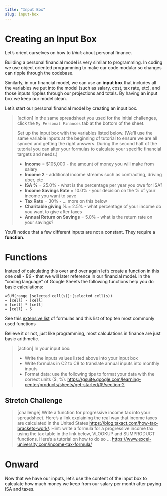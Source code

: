 ```yaml
---
title: "Input Box"
slug: input-box
---
```

# Creating an Input Box

Let’s orient ourselves on how to *think* about personal finance.

Building a personal financial model is very similar to programming. In coding we use object oriented programming to make our code modular so changes can ripple through the codebase.

Similarly, in our financial model, we can use an **input box** that includes all the variables we put into the model (such as salary, cost, tax rate, etc), and those inputs ripples through our projections and totals. By having an input box we keep our model clean.

Let’s start our personal financial model by creating an input box.

>[action]
> In the same spreadsheet you used for the initial challenges, click the `My Personal Finances` tab at the bottom of the sheet.
>
> Set up the input box with the variables listed below. (We’ll use the same variable inputs at the beginning of tutorial to ensure we are all synced and getting the right answers. During the second half of the tutorial you can alter your formulas to calculate your specific financial targets and needs.)
>
> * **Income** = $105,000 - the amount of money you will make from salary
> * **Income 2** - additional income streams such as contracting, driving uber, etc
> * **ISA %** = 25.0% - what is the percentage per year you owe for ISA?
> * **Income Savings Rate** = 10.0% - your decision on the % of your income you want to save
> * **Tax Rate** = 30% - … more on this below
> * **Charitable giving %** = 2.5% - what percentage of your income do you want to give after taxes
> * **Annual Return on Savings** = 5.0% - what is the return rate on your savings?


You’ll notice that a few different inputs are not a constant. They require a **function**.


# Functions

Instead of calculating this over and over again let’s create a function in this one cell - *B6* - that we will later reference in our financial model. In the “coding language” of Google Sheets the following functions help you do basic calculations:

```
=SUM(range [selected cell(s)]:[selected cell(s))
= [cell] - [cell]
= [cell] * [cell]
= [cell] - 5
```

See this [extensive list](https://support.google.com/docs/table/25273) of formulas and this list of top ten most commonly used functions

Believe it or not, just like programming, most calculations in finance are just basic arithmetic.

> [action]
> In your input box:
>
> * Write the inputs values listed above into your input box
> * Write formulas in C2 to C8 to translate annual inputs into monthly inputs
> * Format data: use the following tips to format your data with the correct units ($, %). https://gsuite.google.com/learning-center/products/sheets/get-started/#!/section-2

## Stretch Challenge

>[challenge]
> Write a function for progressive income tax into your spreadsheet. Here’s a link explaining the real way that income taxes are calculated in the United States https://blog.taxact.com/how-tax-brackets-work/. Hint: write a formula for a progressive income tax using the tax table in the link below, VLOOKUP and SUMPRODUCT functions. Here’s a tutorial on how to do so … https://www.excel-university.com/income-tax-formula/

# Onward

Now that we have our inputs, let’s use the content of the input box to calculate how much money we keep from our salary per month after paying ISA and taxes.
